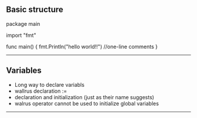 ## Basic structure

package main

import "fmt"

func main() {
    fmt.Println("hello world!!")  //one-line comments
}

---

## Variables

- Long way to declare variabls
- wallrus declaration :=
- declaration and initialization (just as their name suggests)
- walrus operator cannot be used to initialize global variables


---
